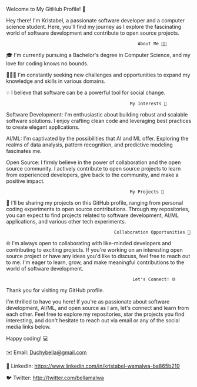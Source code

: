 Welcome to My GitHub Profile! 🚀

Hey there! I'm Kristabel, a passionate software developer and a computer science student.
Here, you'll find my journey as I explore the fascinating world of software development and contribute to open source projects.


                                                      About Me 👩‍💻

🎓 I'm currently pursuing a Bachelor's degree in Computer Science, and my love for coding knows no bounds.

👷🏽‍♀️ I'm constantly seeking new challenges and opportunities to expand my knowledge and skills in various domains.

💡 I believe that software can be a powerful tool for social change.


                                                   My Interests 🌟

Software Development: I'm enthusiastic about building robust and scalable software solutions. I enjoy crafting clean code and leveraging best practices to create elegant applications.

AI/ML: I'm captivated by the possibilities that AI and ML offer. Exploring the realms of data analysis, pattern recognition, and predictive modeling fascinates me.

Open Source: I firmly believe in the power of collaboration and the open source community. I actively contribute to open source projects to learn from experienced developers, give back to the community, and make a positive impact.

                                                   My Projects 💼


📂 I'll be sharing my projects on this GitHub profile, ranging from personal coding experiments to open source contributions. Through my repositories, you can expect to find projects related to software development, AI/ML applications, and various other tech experiments.

                                             Collaboration Opportunities 🤝

🌐 I'm always open to collaborating with like-minded developers and contributing to exciting projects. If you're working on an interesting open source project or have any ideas you'd like to discuss, feel free to reach out to me. I'm eager to learn, grow, and make meaningful contributions to the world of software development.

                                                    Let's Connect! 🌐

Thank you for visiting my GitHub profile. 

I'm thrilled to have you here! If you're as passionate about software development, AI/ML, and open source as I am, let's connect and learn from each other. Feel free to explore my repositories, star the projects you find interesting, and don't hesitate to reach out via email or any of the social media links below.

Happy coding! 💻

✉️ Email: Duchybella@gmail.com

💼 LinkedIn: https://www.linkedin.com/in/kristabel-wamalwa-ba865b219

🐦 Twitter: http://twitter.com/bellamalwa



